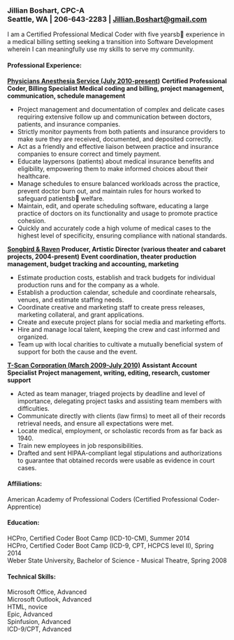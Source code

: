 ### **Jillian Boshart, CPC-A** <br/>Seattle, WA  | 206-643-2283 | Jillian.Boshart@gmail.com

I am a Certified Professional Medical Coder with five yearsb  experience in a medical billing setting seeking a transition into Software Development wherein I can meaningfully use my skills to serve my community. 

#### **Professional Experience:**
[**Physicians Anesthesia Service (July 2010-present)**](http://pasanes.com)
**Certified Professional Coder, Billing Specialist**
**Medical coding and billing, project management, communication, schedule management**

 - Project management and documentation of complex and delicate cases requiring extensive follow up and communication between doctors, patients, and insurance companies.
 - Strictly monitor payments from both patients and insurance providers to make sure they are received, documented, and deposited correctly. 
 - Act as a friendly and effective liaison between practice and insurance companies to ensure correct and timely payment. 
 - Educate laypersons (patients) about medical insurance benefits and eligibility, empowering them to make informed choices about their healthcare.
 - Manage schedules to ensure balanced workloads across the practice, prevent doctor burn out, and maintain rules for hours worked to safeguard patientsb  welfare.
 - Maintain, edit, and operate scheduling software, educating a large practice of doctors on its functionality and usage to promote practice cohesion.
 - Quickly and accurately code a high volume of medical cases to the highest level of specificity, ensuring compliance with national standards. 

[**Songbird & Raven**](https://www.facebook.com/songbirdandraven)
**Producer, Artistic Director (various theater and cabaret projects, 2004-present)**
**Event coordination, theater production management, budget tracking and accounting, marketing**

  - Estimate production costs, establish and track budgets for individual production runs and for the company as a whole.
  - Establish a production calendar, schedule and coordinate rehearsals, venues, and estimate staffing needs.
  - Coordinate creative and marketing staff to create press releases, marketing collateral, and grant applications.
  - Create and execute project plans for social media and marketing efforts.
  - Hire and manage local talent, keeping the crew and cast informed and organized.
  - Team up with local charities to cultivate a mutually beneficial system of support for both the cause and the event.

[**T-Scan Corporation (March 2009-July 2010)**](http://www.tscan.biz/)
**Assistant Account Specialist**
**Project management, writing, editing, research, customer support**

 - Acted as team manager, triaged projects by deadline and level of importance, delegating project tasks and assisting team members with difficulties.
 - Communicate directly with clients (law firms) to meet all of their records retrieval needs, and ensure all expectations were met.
 - Locate medical, employment, or scholastic records from as far back as 1940.
 - Train new employees in job responsibilities.
 - Drafted and sent HIPAA-compliant legal stipulations and authorizations to guarantee that obtained records were usable as evidence in court cases. 

#### **Affiliations:**
American Academy of Professional Coders (Certified Professional Coder-Apprentice)

#### **Education:**
HCPro, Certified Coder Boot Camp (ICD-10-CM), Summer 2014  
HCPro, Certified Coder Boot Camp (ICD-9, CPT, HCPCS level II), Spring 2014   
Weber State University, Bachelor of Science - Musical Theatre, Spring 2008

#### **Technical Skills:**
Microsoft Office, Advanced  
Microsoft Outlook, Advanced  
HTML, novice  
Epic, Advanced  
Spinfusion, Advanced  
ICD-9/CPT, Advanced   



